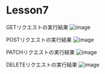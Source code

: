 # Lesson7
GETリクエストの実行結果
![image](https://user-images.githubusercontent.com/105102234/178308644-2469b89f-ba1a-4d5b-9fdf-c78d55a14f1d.png)

POSTリクエストの実行結果
![image](https://user-images.githubusercontent.com/105102234/178309001-b89858e6-5952-4da7-844c-654e3561a791.png)

PATCHリクエストの実行結果
![image](https://user-images.githubusercontent.com/105102234/178309334-36a83eec-0db7-49fc-8925-55b2b16a703b.png)

DELETEリクエストの実行結果
![image](https://user-images.githubusercontent.com/105102234/178310453-1dbd2709-7fa0-4688-89d0-07b0a349d82f.png)
